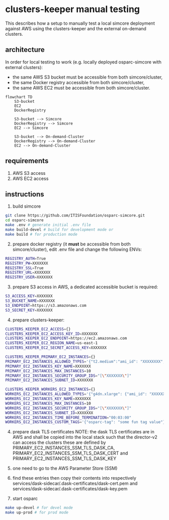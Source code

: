 # clusters-keeper manual testing

This describes how a setup to manually test a local simcore deployment against AWS using the clusters-keeper and the external on-demand clusters.

## architecture

In order for local testing to work (e.g. locally deployed osparc-simcore with external clusters):
- the same AWS S3 bucket must be accessible from both simcore/cluster,
- the same Docker registry accessible from both simcore/cluster,
- the same AWS EC2 must be accessible from both simcore/cluster.

```mermaid
flowchart TD
    S3-bucket
    EC2
    DockerRegistry

    S3-bucket --> Simcore
    DockerRegistry --> Simcore
    EC2 --> Simcore

    S3-bucket --> On-demand-Cluster
    DockerRegistry --> On-demand-Cluster
    EC2 --> On-demand-Cluster
```

## requirements
1. AWS S3 access
2. AWS EC2 access


## instructions

1. build simcore
```bash
git clone https://github.com/ITISFoundation/osparc-simcore.git
cd osparc-simcore
make .env # generate initial .env file
make build-devel # build for development mode or
make build # for production mode
```

2. prepare docker registry (it **must** be accessible from both simcore/cluster), edit .env file and change the following ENVs:
```bash
REGISTRY_AUTH=True
REGISTRY_PW=XXXXXXX
REGISTRY_SSL=True
REGISTRY_URL=XXXXXXX
REGISTRY_USER=XXXXXXX
```

3. prepare S3 access in AWS, a dedicated accessible bucket is required:
```bash
S3_ACCESS_KEY=XXXXXXX
S3_BUCKET_NAME=XXXXXXX
S3_ENDPOINT=https://s3.amazonaws.com
S3_SECRET_KEY=XXXXXXX
```

4. prepare clusters-keeper:
```bash
CLUSTERS_KEEPER_EC2_ACCESS={}
CLUSTERS_KEEPER_EC2_ACCESS_KEY_ID=XXXXXXX
CLUSTERS_KEEPER_EC2_ENDPOINT=https://ec2.amazonaws.com
CLUSTERS_KEEPER_EC2_REGION_NAME=us-east-1
CLUSTERS_KEEPER_EC2_SECRET_ACCESS_KEY=XXXXXXX

CLUSTERS_KEEPER_PRIMARY_EC2_INSTANCES={}
PRIMARY_EC2_INSTANCES_ALLOWED_TYPES='{"t2.medium":"ami_id": "XXXXXXXX", "custom_boot_scripts": ["whoami"]}}'
PRIMARY_EC2_INSTANCES_KEY_NAME=XXXXXXX
PRIMARY_EC2_INSTANCES_MAX_INSTANCES=10
PRIMARY_EC2_INSTANCES_SECURITY_GROUP_IDS="[\"XXXXXXX\"]"
PRIMARY_EC2_INSTANCES_SUBNET_ID=XXXXXXX

CLUSTERS_KEEPER_WORKERS_EC2_INSTANCES={}
WORKERS_EC2_INSTANCES_ALLOWED_TYPES='{"g4dn.xlarge": {"ami_id": "XXXXXXXX", "custom_boot_scripts": ["whoami"], "pre_pull_images": ["ubuntu:latest"]}}'
WORKERS_EC2_INSTANCES_KEY_NAME=XXXXXXX
WORKERS_EC2_INSTANCES_MAX_INSTANCES=10
WORKERS_EC2_INSTANCES_SECURITY_GROUP_IDS="[\"XXXXXXX\"]"
WORKERS_EC2_INSTANCES_SUBNET_ID=XXXXXXX
WORKERS_EC2_INSTANCES_TIME_BEFORE_TERMINATION="00:03:00"
WORKERS_EC2_INSTANCES_CUSTOM_TAGS='{"osparc-tag": "some fun tag value"}'
```

4. prepare dask TLS certificates
NOTE: the dask TLS certificates are in AWS and shall be copied into the local stack such that the director-v2 can access the clusters
these are defined by PRIMARY_EC2_INSTANCES_SSM_TLS_DASK_CA, PRIMARY_EC2_INSTANCES_SSM_TLS_DASK_CERT and PRIMARY_EC2_INSTANCES_SSM_TLS_DASK_KEY
  1. one need to go to the AWS Parameter Store (SSM)
  2. find these entries then copy their contents into respectively services/dask-sidecar/.dask-certificates/dask-cert.pem and services/dask-sidecar/.dask-certificates/dask-key.pem


5. start osparc
```bash
make up-devel # for devel mode
make up-prod # for prod mode
```
